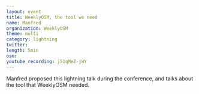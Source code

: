 ```yaml
---
layout: event
title: WeeklyOSM, the tool we need
name: Manfred
organization: WeeklyOSM
theme: multi
category: lightning
twitter:
length: 5min
osm:
youtube_recording: j51qMeZ-jWY
---
```

Manfred proposed this lightning talk during the conference, and talks about the tool that WeeklyOSM needed.
